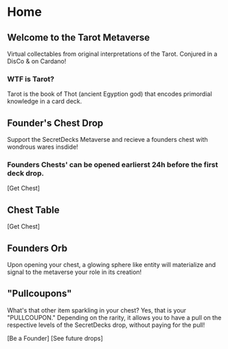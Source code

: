 # Home
## Welcome to the Tarot Metaverse
Virtual collectables from original interpretations of the Tarot. Conjured in a DisCo & on Cardano!

### WTF is Tarot?
Tarot is the book of Thot (ancient Egyption god) that encodes primordial knowledge in a card deck.

## Founder's Chest Drop
Support the SecretDecks Metaverse and recieve a founders chest with wondrous wares insdide!

### Founders Chests' can be opened earlierst 24h before the first deck drop.
[Get Chest]

## Chest Table
[Get Chest]

## Founders Orb
Upon opening your chest, a glowing sphere like entity will materialize and signal to the metaverse your role in its creation!

## "Pullcoupons"
What's that other item sparkling in your chest?  Yes, that is your "PULLCOUPON." Depending on the rarity, it allows you to have a pull on the respective levels of the SecretDecks drop, without paying for the pull!

[Be a Founder]
[See future drops]



